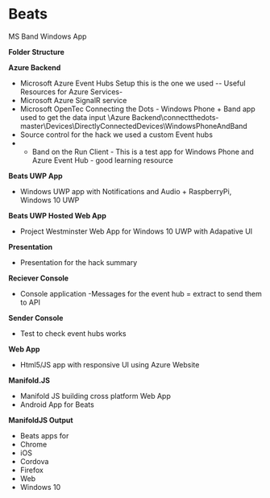 # Beats
MS Band Windows App

**Folder Structure**

**Azure Backend** 
 
- Microsoft Azure Event Hubs Setup this is the one we used
-- Useful Resources for Azure Services-
- Microsoft Azure SignalR service
- Microsoft OpenTec Connecting the Dots - Windows Phone + Band app used to get the data input \Azure Backend\connectthedots-master\Devices\DirectlyConnectedDevices\WindowsPhoneAndBand
- Source control for the hack we used a custom Event hubs
- - Band on the Run Client - This is a test app for Windows Phone and Azure Event Hub - good learning resource



**Beats UWP App**
- Windows UWP app with Notifications and Audio + RaspberryPi, Windows 10 UWP

**Beats UWP Hosted Web App**
- Project Westminster Web App for Windows 10 UWP with Adapative UI

**Presentation**
- Presentation for the hack summary

**Reciever Console** 
- Console application -Messages for the event hub = extract to send them to API

**Sender Console**
- Test to check event hubs works

**Web App**
- Html5/JS app with responsive UI using Azure Website


**Manifold.JS**
- Manifold JS building cross platform Web App
- Android App for Beats

**ManifoldJS Output**
- Beats apps for
- Chrome
- iOS
- Cordova
- Firefox
- Web
- Windows 10
